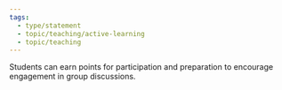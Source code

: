 ```yaml
---
tags:
  - type/statement
  - topic/teaching/active-learning
  - topic/teaching
---
```

Students can earn points for participation and preparation to encourage engagement in group discussions.